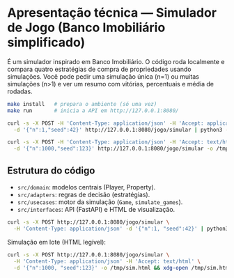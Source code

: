 # Apresentação técnica — Simulador de Jogo (Banco Imobiliário simplificado)

É um simulador inspirado em Banco Imobiliário. O código roda localmente e
compara quatro estratégias de compra de propriedades usando simulações.
Você pode pedir uma simulação única (n=1) ou muitas simulações (n>1) e ver
um resumo com vitórias, percentuais e média de rodadas.

```bash
make install   # prepara o ambiente (só uma vez)
make run       # inicia a API em http://127.0.0.1:8080/
```

```bash
curl -s -X POST -H 'Content-Type: application/json' -H 'Accept: application/json' \
  -d '{"n":1,"seed":42}' http://127.0.0.1:8080/jogo/simular | python3 -m json.tool
```

```bash
curl -s -X POST -H 'Content-Type: application/json' -H 'Accept: text/html' \
  -d '{"n":1000,"seed":123}' http://127.0.0.1:8080/jogo/simular -o /tmp/sim.html && xdg-open /tmp/sim.html
```

## Estrutura do código

- `src/domain`: modelos centrais (Player, Property).
- `src/adapters`: regras de decisão (estratégias).
- `src/usecases`: motor da simulação (`Game`, `simulate_games`).
- `src/interfaces`: API (FastAPI) e HTML de visualização.

```bash
curl -s -X POST http://127.0.0.1:8080/jogo/simular \
  -H 'Content-Type: application/json' -d '{"n":1, "seed":42}' | python3 -m json.tool
```

Simulação em lote (HTML legível):

```bash
curl -s -X POST http://127.0.0.1:8080/jogo/simular \
  -H 'Content-Type: application/json' -H 'Accept: text/html' \
  -d '{"n":1000, "seed":123}' -o /tmp/sim.html && xdg-open /tmp/sim.html
```
